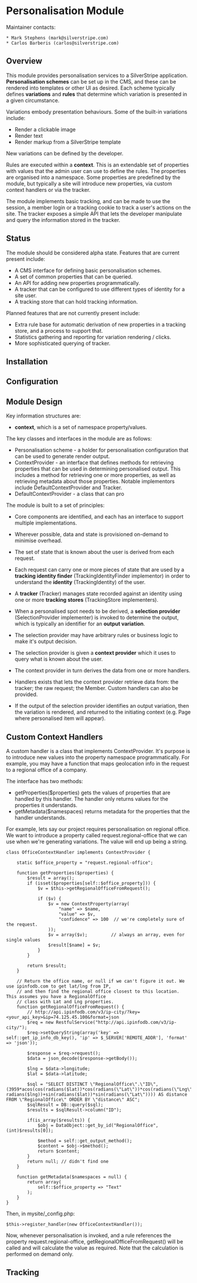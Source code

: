 # Personalisation Module

Maintainer contacts:

	* Mark Stephens (mark@silverstripe.com)
	* Carlos Barberis (carlos@silverstripe.com)


## Overview

This module provides personalisation services to a SilverStripe application. **Personalisation schemes** can be set
up in the CMS, and these can be rendered into templates or other UI as desired. Each scheme typically defines
**variations** and **rules** that determine which variation is presented in a given circumstance.

Variations embody presentation behaviours. Some of the built-in variations include:

 *	Render a clickable image
 *	Render text
 *	Render markup from a SilverStripe template

New variations can be defined by the developer.

Rules are executed within a **context**. This is an extendable set of properties with values that the admin user
can use to define the rules. The properties are organised into a namespace. Some properties are predefined by the module,
but typically a site will introduce new properties, via custom context handlers or via the tracker.

The module implements basic tracking, and can be made to use the session, a member login or a tracking cookie
to track a user's actions on the site. The tracker exposes a simple API that lets the developer manipulate and
query the information stored in the tracker.


## Status

The module should be considered alpha state. Features that are current present include:

 *	A CMS interface for defining basic personalisation schemes.
 *	A set of common properties that can be queried.
 *	An API for adding new properties programmatically.
 *	A tracker that can be configured to use different types of identity for a site user.
 *	A tracking store that can hold tracking information.

Planned features that are not currently present include:

 *	Extra rule base for automatic derivation of new properties in a tracking store, and a process to support that.
 *	Statistics gathering and reporting for variation rendering / clicks.
 *	More sophisticated querying of tracker.


## Installation



## Configuration



## Module Design

Key information structures are:
 *	**context**, which is a set of namespace property/values.

The key classes and interfaces in the module are as follows:

 *	Personalisation scheme - a holder for personalisation configuration that can be used to generate render output.
 *	ContextProvider - an interface that defines methods for retrieving properties that can be used in determining
 		personalised output. This includes a method for retrieving one or more properties, as well as retrieving
 		metadata about those properties. Notable implementors include DefaultContextProvider and Tracker.
 * DefaultContextProvider - a class that can pro

The module is built to a set of principles:
 *	Core components are identified, and each has an interface to support multiple implementations.
 *	Wherever possible, data and state is provisioned on-demand to minimise overhead.
 *	The set of state that is known about the user is derived from each request.

 *	Each request can carry one or more pieces of state that are used by a **tracking identity finder**
	(TrackingIdentityFinder implementor) in order to understand the **identity** (TrackingIdentity) of the user.
 *	A **tracker** (Tracker) manages state recorded against an identity using one or more **tracking stores**
	(TrackingStore implementers).
 *	When a personalised spot needs to be derived, a **selection provider** (SelectionProvider implementer) is invoked
	to determine the output, which is typically an identifier for an **output variation**.
 *	The selection provider may have arbitrary rules or business logic to make it's output decision.
 *	The selection provider is given a **context provider** which it uses to query what is known about the user.
 *	The context provider in turn derives the data from one or more handlers.
 *	Handlers exists that lets the context provider retrieve data from: the tracker; the raw request; the Member. Custom
  	handlers can also be provided.
 *	If the output of the selection provider identifies an output variation, then the variation is rendered, and returned
 	to the initiating context (e.g. Page where personalised item will appear).


## Custom Context Handlers

A custom handler is a class that implements ContextProvider. It's purpose is to introduce new values into the
property namespace programmatically. For example, you may have a function that maps geolocation info in the request
to a regional office of a company.

The interface has two methods:
 *	getProperties($properties) gets the values of properties that are handled by this handler. The handler only returns
 	values for the properties it understands.
 *	getMetadata($namespaces) returns metadata for the properties that the handler understands.

For example, lets say our project requires personalisation on regional office. We want to introduce a property called
request.regional-office that we can use when we're generating variations. The value will end up being a string.

	class OfficeContextHandler implements ContextProvider {

		static $office_property = "request.regional-office";

		function getProperties($properties) {
			$result = array();
			if (isset($properties[self::$office_property])) {
				$v = $this->getRegionalOfficeFromRequest();

				if ($v) {
					$v = new ContextProperty(array(
						"name" => $name,
						"value" => $v,
						"confidence" => 100  // we're completely sure of the request.
					));
					$v = array($v);			// always an array, even for single values
					$result[$name] = $v;
				}
			}

			return $result;
		}

		// Return the office name, or null if we can't figure it out. We use ipinfodb.com to get lat/lng from IP,
		// and then find the regional office closest to this location. This assumes you have a RegionalOffice
		// class with Lat and Lng properties.
		function getRegionalOfficeFromRequest() {
			// http://api.ipinfodb.com/v3/ip-city/?key=<your_api_key>&ip=74.125.45.100&format=json
			$req = new RestfulService("http://api.ipinfodb.com/v3/ip-city/");
			$req->setQueryString(array('key' => self::get_ip_info_db_key(), 'ip' => $_SERVER['REMOTE_ADDR'], 'format' => 'json'));

			$response = $req->request();
			$data = json_decode($response->getBody());

			$lng = $data->longitude;
			$lat = $data->latitude;

			$sql = "SELECT DISTINCT \"RegionalOffice\".\"ID\", (3959*acos(cos(radians($lat))*cos(radians(\"Lat\"))*cos(radians(\"Lng\")-radians($lng))+sin(radians($lat))*sin(radians(\"Lat\")))) AS distance FROM \"RegionalOffice\" ORDER BY \"distance\" ASC";
			$sqlResult = DB::query($sql);
			$results = $sqlResult->column("ID");

			if(is_array($results)) {
				$obj = DataObject::get_by_id("RegionalOffice", (int)$results[0]);

				$method = self::get_output_method();
				$content = $obj->$method();
				return $content;
			}
			return null; // didn't find one
		}

		function getMetadata($namespaces = null) {
			return array(
				self::$office_property => "Text"
			);
		}
	}

Then, in mysite/_config.php:


	$this->register_handler(new OfficeContextHandler());

Now, whenever personalisation is invoked, and a rule references the property request.regional-office,
getRegionalOfficeFromRequest() will be called and will calculate the value as required. Note that the calculation is
performed on demand only.

## Tracking

